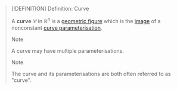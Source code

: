 >[!DEFINITION] Definition: Curve
>
>A **curve** $\mathcal{C}$ in $\mathbb{R}^n$ is a [geometric figure](../../Geometric%20Figure.md) which is the [image](../../../Analysis/Functions/Function.md) of a nonconstant [curve parameterisation](../../../Analysis/Real%20Analysis/Multivariate%20Real%20Analysis/Parametric%20Curves/Parametric%20Curve.md).
>
>>[!NOTE]
>>
>>A curve may have multiple parameterisations.
>>
>
>>[!NOTE]
>>
>>The curve and its parameterisations are both often referred to as "curve".
>>
>
